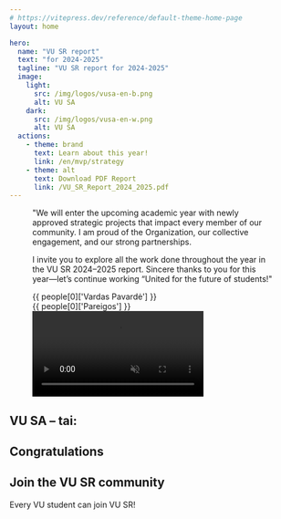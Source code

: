 ```yaml
---
# https://vitepress.dev/reference/default-theme-home-page
layout: home

hero:
  name: "VU SR report"
  text: "for 2024-2025"
  tagline: "VU SR report for 2024-2025"
  image:
    light:
      src: /img/logos/vusa-en-b.png
      alt: VU SA
    dark: 
      src: /img/logos/vusa-en-w.png
      alt: VU SA
  actions:
    - theme: brand
      text: Learn about this year!
      link: /en/mvp/strategy
    - theme: alt
      text: Download PDF Report
      link: /VU_SR_Report_2024_2025.pdf
---
```


<script setup lang="ts">
import { ref, onMounted, computed } from 'vue';
import { useDark } from '@vueuse/core'
import congrats from "../data/congrats.json"
import stats from "../data/stats.json"
import galleryImages from "../data/gallery.json"
import timelineData from "../data/timeline.json"
import people from "../data/dariniai.csv"

// Import components
import VPButton from "vitepress/dist/client/theme-default/components/VPButton.vue";
import NumberStatistic from "@/NumberStatistic.vue";
import PersonAvatar from "@/PersonAvatar.vue";
import MultiPersonAvatar from "@/MultiPersonAvatar.vue";
import EnhancedNumberStatistic from "@/EnhancedNumberStatistic.vue";
import ImageMosaic from "@/ImageMosaic.vue";
import InteractiveTimeline from "@/InteractiveTimeline.vue";
import AchievementSection from "@/AchievementSection.vue";
import TestimonialCarousel from "@/TestimonialCarousel.vue";

// Import icons
import { 
  Trophy, 
  Users, 
  GraduationCap,
  HeartHandshake,
  BookOpen,
  Building,
  Star,
  Lightbulb,
  Award,
  Heart,
  Scale,
  Handshake,
  TrendingUp
} from 'lucide-vue-next';

// Map icon strings to icon components
const iconMap = {
  Star,
  Building,
  Lightbulb,
  Users,
  Trophy
};

// Primary colors for the site
const primaryColor = '#fbad13';
const accentColor = '#b5333e';

// Import person utility functions
import { getPersonByName, getPersonsByDepartment } from '@/lib/personUtils';

// Prepare team data for MultiPersonAvatar
const centralOfficeTeam = computed(() => {
  return getPersonsByDepartment('Centrinis biuras');
});

import {
  Carousel,
  CarouselContent,
  CarouselItem,
} from "@/ui/carousel";

// Timeline events data
const timelineEvents = timelineData.en;

const isDark = useDark()

// Dynamic logo source based on dark/light mode
const logoSrc = computed(() => {
  return isDark.value ? './img/logos/vusa-lt-w.png' : './img/logos/vusa-lt-b.png';
});

</script>

<section class="lg:px-2 px-1.5 isolate">
  <div class="mx-auto relative">
    <figure class="grid grid-cols-1 md:grid-cols-2 gap-4 items-center rounded-xl p-6">
      <figcaption class="my-4 px-6 text-left order-2 md:order-1 flex flex-col">
        <p class="text-md font-medium italic mb-4 leading-6!">"We will enter the upcoming academic year with newly approved strategic projects that impact every member of our community. I am proud of the Organization, our collective engagement, and our strong partnerships. 
        </p>
        <p class="font-bold mb-4 leading-6!">
          I invite you to explore all the work done throughout the year in the VU SR 2024–2025 report. Sincere thanks to you for this year—let’s continue working “United for the future of students!" 
        </p>
        <PersonAvatar class="mt-4" :src="`/img/people/${people[0]['Nuotraukos pavadinimas']}`" size="small">
          <p style="margin: 0" class="font-bold leading-5!">{{ people[0]['Vardas Pavardė'] }}</p>
          <p style="margin: 0" class="opacity-80 text-sm">{{ people[0]['Pareigos'] }}</p>
        </PersonAvatar>
      </figcaption>
      <video playsinline autoplay controls muted loop class="mx-auto order-1 md:order-2 z-20 shadow-lg rounded-lg aspect-video">
        <source src="/video/kleja-en.webm" type="video/webm">
        Your browser does not support the video tag.
      </video>
    </figure>
  </div>
</section>

<!-- Interactive Timeline Section -->
<section class="lg:px-2 px-1.5 isolate my-8 py-4">
  <div class="max-w-6xl mx-auto">
    <InteractiveTimeline 
      title="VU SA 2024–2025 m. svarbiausios veiklos" 
      :events="timelineEvents" 
    />
  </div>
</section>

<!-- Gallery Section -->
<section class="lg:px-2 px-1.5 isolate my-8 py-4">
  <div class="max-w-6xl mx-auto">
    <ImageMosaic 
      title="VU SR moments" 
      :images="galleryImages.en" 
    />
  </div>
</section>

<!-- Enhanced Statistics Section with Icons -->
<section class="lg:px-2 px-1.5 isolate my-12">
  <div class="max-w-6xl mx-auto">
    <div class="text-center">
      <h2 style="border: 0; padding: 0" class="font-bold mb-2">VU SA – tai:</h2>
    </div>
    <div class="grid grid-cols-1 sm:grid-cols-2 lg:grid-cols-4 gap-6 mt-10">
      <template v-for="stat in stats.en" :key="stat.label">
        <EnhancedNumberStatistic 
          :end-number="stat.value" 
          :title="stat.label"
          :icon="iconMap[stat.icon]"
        >
          {{ stat.description }}
        </EnhancedNumberStatistic>
      </template>
    </div>
  </div>
</section>

<!-- Testimonials Section -->
<section class="lg:px-2 px-1.5 isolate my-20">
  <div class="max-w-6xl mx-auto">
    <h2 class="text-3xl md:text-4xl font-bold text-center mb-12">
      Congratulations
    </h2>
    <TestimonialCarousel :testimonials="congrats.en" link="/en/sveikinimai" button-text="Go to the speech" />
  </div>
</section>

<!-- Call to Action -->
<section class="lg:px-2 px-1.5 isolate my-20">
  <div class="max-w-5xl mx-auto text-center p-10 bg-gradient-to-br from-amber-500/10 via-white to-amber-500/5 dark:from-amber-900/20 dark:via-gray-800 dark:to-amber-900/10 rounded-2xl shadow-lg backdrop-blur-sm">
    <h2 class="text-3xl font-bold mb-4">Join the VU SR community</h2>
    <p class="text-lg mb-8 px-12">
      Every VU student can join VU SR!
    </p>
    <div class="flex flex-wrap justify-center gap-4 mt-8">
                <VPButton 
                  href="https://vusa.lt/tapk-nariu" 
                  text="Become a member"
                />
                <VPButton 
                  href="/VU_SA_Ataskaita_2024_2025.pdf" 
                  text="Download PDF" 
                  theme="brand"
                />
                <VPButton 
                  href="https://vusa.lt/lt/kontaktai/centrinis-biuras" 
                  text="Contact"
                  theme="alt"
                />
    </div>
  </div>
</section>
